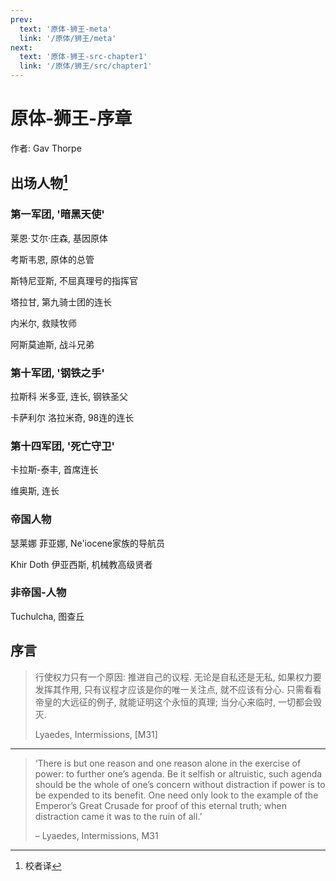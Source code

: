 ```yaml
---
prev:
  text: '原体-狮王-meta'
  link: '/原体/狮王/meta'
next:
  text: '原体-狮王-src-chapter1'
  link: '/原体/狮王/src/chapter1'
---
```


# 原体-狮王-序章

作者: Gav Thorpe

## 出场人物[^1]

### 第一军团, '暗黑天使'

莱恩·艾尔·庄森, 基因原体

考斯韦恩, 原体的总管

斯特尼亚斯, 不屈真理号的指挥官

塔拉甘, 第九骑士团的连长

内米尔, 救赎牧师

阿斯莫迪斯, 战斗兄弟

### 第十军团, '钢铁之手'

拉斯科 米多亚, 连长, 钢铁圣父

卡萨利尔 洛拉米奇, 98连的连长

### 第十四军团, '死亡守卫'

卡拉斯-泰丰, 首席连长

维奥斯, 连长

### 帝国人物

瑟莱娜 菲亚娜, Ne'iocene家族的导航员

Khir Doth 伊亚西斯, 机械教高级贤者

### 非帝国-人物

Tuchulcha, 图查丘

## 序言

> 行使权力只有一个原因: 推进自己的议程. 无论是自私还是无私, 如果权力要发挥其作用, 只有议程才应该是你的唯一关注点, 就不应该有分心. 只需看看帝皇的大远征的例子, 就能证明这个永恒的真理; 当分心来临时, 一切都会毁灭.
>
> Lyaedes, Intermissions, [M31]

--------

> ‘There is but one reason and one reason alone in the exercise of power: to further one’s agenda. Be it selfish or altruistic, such agenda should be the whole of one’s concern without distraction if power is to be expended to its benefit. One need only look to the example of the Emperor’s Great Crusade for proof of this eternal truth; when distraction came it was to the ruin of all.’
>
>– Lyaedes, Intermissions, M31

[^1]: 校者译
